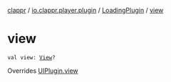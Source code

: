 [clappr](../../index.md) / [io.clappr.player.plugin](../index.md) / [LoadingPlugin](index.md) / [view](./view.md)

# view

`val view: `[`View`](https://developer.android.com/reference/android/view/View.html)`?`

Overrides [UIPlugin.view](../-u-i-plugin/view.md)

